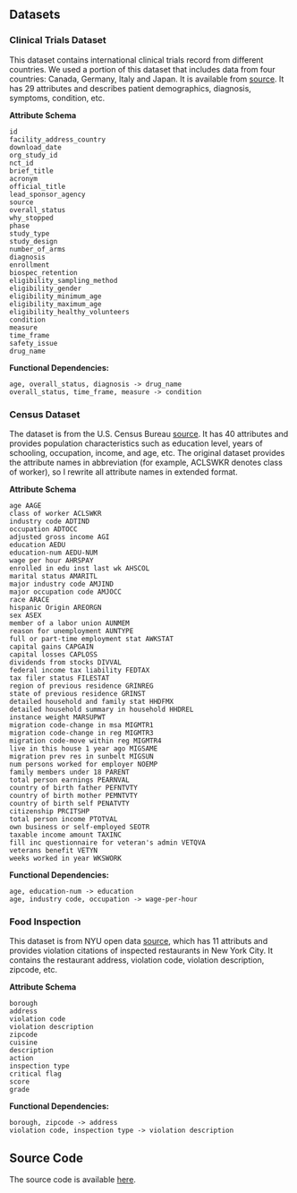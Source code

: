 ## Datasets

### Clinical Trials Dataset
This dataset contains international clinical trials record from different countries. We used a portion of this dataset that includes data from four countries: Canada, Germany, Italy and Japan. It is available from [source](https://old.datahub.io/dataset/linkedct). It has 29 attributes and describes patient demographics, diagnosis, symptoms, condition, etc.

**Attribute Schema**   
```
id
facility_address_country
download_date
org_study_id
nct_id
brief_title
acronym
official_title
lead_sponsor_agency
source
overall_status
why_stopped
phase
study_type
study_design
number_of_arms
diagnosis
enrollment
biospec_retention
eligibility_sampling_method
eligibility_gender
eligibility_minimum_age
eligibility_maximum_age
eligibility_healthy_volunteers
condition
measure
time_frame
safety_issue
drug_name
```

**Functional Dependencies:**
```
age, overall_status, diagnosis -> drug_name
overall_status, time_frame, measure -> condition
```

### Census Dataset 
The dataset is from the U.S. Census Bureau [source](https://archive.ics.uci.edu/ml/machine-learning-databases/census-income-mld/census-income.html). It has 40 attributes and provides population characteristics such as education level, years of schooling, occupation, income, and age, etc. The original dataset provides the attribute names in abbreviation (for example, ACLSWKR denotes class of worker), so I rewrite all attribute names in extended format. 

**Attribute Schema**   
```
age AAGE
class of worker ACLSWKR
industry code ADTIND
occupation ADTOCC
adjusted gross income AGI
education AEDU
education-num AEDU-NUM
wage per hour AHRSPAY
enrolled in edu inst last wk AHSCOL
marital status AMARITL
major industry code AMJIND
major occupation code AMJOCC
race ARACE
hispanic Origin AREORGN
sex ASEX
member of a labor union AUNMEM
reason for unemployment AUNTYPE
full or part-time employment stat AWKSTAT
capital gains CAPGAIN
capital losses CAPLOSS
dividends from stocks DIVVAL
federal income tax liability FEDTAX
tax filer status FILESTAT
region of previous residence GRINREG
state of previous residence GRINST
detailed household and family stat HHDFMX
detailed household summary in household HHDREL
instance weight MARSUPWT
migration code-change in msa MIGMTR1
migration code-change in reg MIGMTR3
migration code-move within reg MIGMTR4
live in this house 1 year ago MIGSAME
migration prev res in sunbelt MIGSUN
num persons worked for employer NOEMP
family members under 18 PARENT
total person earnings PEARNVAL
country of birth father PEFNTVTY
country of birth mother PEMNTVTY
country of birth self PENATVTY
citizenship PRCITSHP
total person income PTOTVAL
own business or self-employed SEOTR
taxable income amount TAXINC
fill inc questionnaire for veteran's admin VETQVA
veterans benefit VETYN
weeks worked in year WKSWORK
```

**Functional Dependencies:**
```
age, education-num -> education
age, industry code, occupation -> wage-per-hour 
```

### Food Inspection
This dataset is from NYU open data [source](https://opendata.cityofnewyork.us/), which  has 11 attributs and provides violation citations of inspected restaurants in New York City. It contains the restaurant address, violation code, violation description, zipcode, etc.

**Attribute Schema**

```
borough
address
violation code
violation description
zipcode
cuisine
description
action
inspection type
critical flag
score
grade
```

**Functional Dependencies:**
```
borough, zipcode -> address
violation code, inspection type -> violation description
```

## Source Code
The source code is available [here](https://github.com/PrivacyPreversingDataCleaning/Privacy-Aware-Data-Cleaning-as-a-Service).
